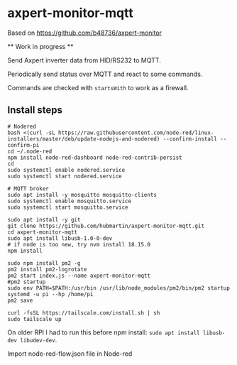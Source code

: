 # axpert-monitor-mqtt

Based on https://github.com/b48736/axpert-monitor

** Work in progress **

Send Axpert inverter data from HID/RS232 to MQTT.

Periodically send status over MQTT and react to some commands.

Commands are checked with `startsWith` to work as a firewall.

## Install steps

```
# Nodered
bash <(curl -sL https://raw.githubusercontent.com/node-red/linux-installers/master/deb/update-nodejs-and-nodered) --confirm-install --confirm-pi
cd ~/.node-red
npm install node-red-dashboard node-red-contrib-persist
cd
sudo systemctl enable nodered.service
sudo systemctl start nodered.service

# MQTT broker
sudo apt install -y mosquitto mosquitto-clients
sudo systemctl enable mosquitto.service
sudo systemctl start mosquitto.service

sudo apt install -y git
git clone https://github.com/hubmartin/axpert-monitor-mqtt.git
cd axpert-monitor-mqtt
sudo apt install libusb-1.0-0-dev
# if node is too new, try nvm install 18.15.0
npm install

sudo npm install pm2 -g
pm2 install pm2-logrotate
pm2 start index.js --name axpert-monitor-mqtt
#pm2 startup
sudo env PATH=$PATH:/usr/bin /usr/lib/node_modules/pm2/bin/pm2 startup systemd -u pi --hp /home/pi
pm2 save

curl -fsSL https://tailscale.com/install.sh | sh
sudo tailscale up
```
On older RPI I had to run this before npm install: `sudo apt install libusb-dev libudev-dev`.

Import node-red-flow.json file in Node-red

